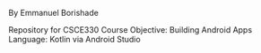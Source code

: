 By Emmanuel Borishade


Repository for CSCE330 Course
Objective: Building Android Apps 
Language: Kotlin via Android Studio 
